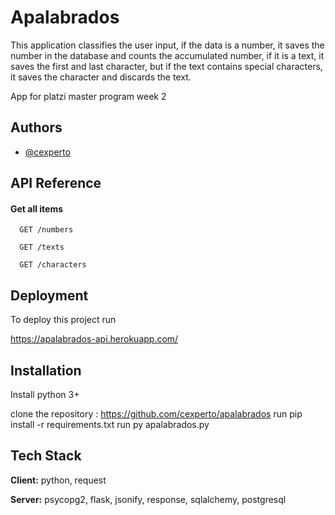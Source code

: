 
# Apalabrados

This application classifies the user input, if the data is a number, it saves the number in the database and counts the accumulated number, if it is a text, it saves the first and last character, but if the text contains special characters, it saves the character and discards the text.

App for platzi master program week 2 
## Authors

- [@cexperto](https://github.com/cexperto/apalabrados)


  
## API Reference


#### Get all items


```http
  GET /numbers
```

```http
  GET /texts
```

```http
  GET /characters
```



  
## Deployment

To deploy this project run

https://apalabrados-api.herokuapp.com/




  
## Installation 

Install python 3+

clone the repository : https://github.com/cexperto/apalabrados
 run 
    pip install -r requirements.txt
  run
    py apalabrados.py
    
## Tech Stack

**Client:** python, request

**Server:** psycopg2, flask, jsonify, response, sqlalchemy, postgresql

  
